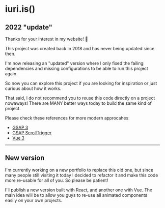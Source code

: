 # iuri.is()

## 2022 "update"

Thanks for your interest in my website! 🙌

This project was created back in 2018 and has never being updated since then.

I'm now releasing an "updated" version where I only fixed the failing dependencies and missing configurations to be able to run this project again.

So now you can explore this project if you are looking for inspiration or just curious about how it works.

That said,
I do not recommend you to reuse this code directly on a project nowaways!
There are MANY better ways today to build the same kind of project.

Please check these references for more modern approcahes:

- [GSAP 3](https://greensock.com/gsap/)
- [GSAP ScrollTrigger](https://greensock.com/scrolltrigger/)
- [Vue 3](https://vuejs.org/)

---

## New version

I'm currently working on a new portfolio to replace this old one, but since many people still visiting it today I decided to refactor it and make this code more re-usable for all of you. So please be patient! 

I'll publish a new version built with React, and another one with Vue. 
The main idea will be to allow you guys to re-use all animated components easily on your own projects.
